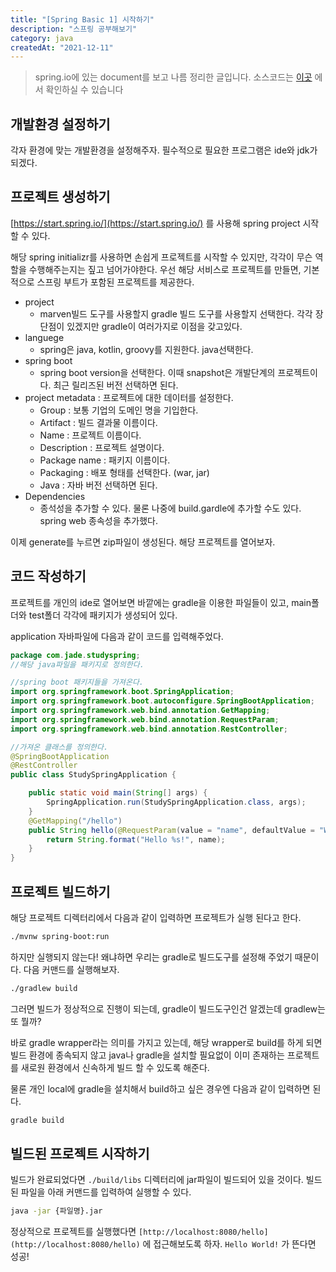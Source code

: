 ```yaml
---
title: "[Spring Basic 1] 시작하기"
description: "스프링 공부해보기"
category: java
createdAt: "2021-12-11"
---
```


> spring.io에 있는 document를 보고 나름 정리한 글입니다.
> 소스코드는 [이곳](https://github.com/morethanmin/study-spring/tree/main/%5BSpring%20Basic%201%5D%20%EC%8B%9C%EC%9E%91%ED%95%98%EA%B8%B0) 에서 확인하실 수 있습니다

## 개발환경 설정하기

각자 환경에 맞는 개발환경을 설정해주자. 필수적으로 필요한 프로그램은 ide와 jdk가 되겠다.

## 프로젝트 생성하기

[https://start.spring.io/](https://start.spring.io/) 를 사용해 spring project 시작할 수 있다.

해당 spring initializr를 사용하면 손쉽게 프로젝트를 시작할 수 있지만, 각각이 무슨 역할을 수행해주는지는 짚고 넘어가야한다. 우선 해당 서비스로 프로젝트를 만들면, 기본적으로 스프링 부트가 포함된 프로젝트를 제공한다.

- project
  - marven빌드 도구를 사용할지 gradle 빌드 도구를 사용할지 선택한다. 각각 장단점이 있겠지만 gradle이 여러가지로 이점을 갖고있다.
- languege
  - spring은 java, kotlin, groovy를 지원한다. java선택한다.
- spring boot
  - spring boot version을 선택한다. 이때 snapshot은 개발단계의 프로젝트이다. 최근 릴리즈된 버전 선택하면 된다.
- project metadata : 프로젝트에 대한 데이터를 설정한다.
  - Group : 보통 기업의 도메인 명을 기입한다.
  - Artifact : 빌드 결과물 이름이다.
  - Name : 프로젝트 이름이다.
  - Description : 프로젝트 설명이다.
  - Package name : 패키지 이름이다.
  - Packaging : 배포 형태를 선택한다. (war, jar)
  - Java : 자바 버전 선택하면 된다.
- Dependencies
  - 종석성을 추가할 수 있다. 물론 나중에 build.gardle에 추가할 수도 있다. spring web 종속성을 추가했다.

이제 generate를 누르면 zip파일이 생성된다. 해당 프로젝트를 열어보자.

## 코드 작성하기

프로젝트를 개인의 ide로 열어보면 바깥에는 gradle을 이용한 파일들이 있고, main폴더와 test폴더 각각에 패키지가 생성되어 있다.

application 자바파일에 다음과 같이 코드를 입력해주었다.

```java
package com.jade.studyspring;
//해당 java파일을 패키지로 정의한다.

//spring boot 패키지들을 가져온다.
import org.springframework.boot.SpringApplication;
import org.springframework.boot.autoconfigure.SpringBootApplication;
import org.springframework.web.bind.annotation.GetMapping;
import org.springframework.web.bind.annotation.RequestParam;
import org.springframework.web.bind.annotation.RestController;

//가져온 클래스를 정의한다.
@SpringBootApplication
@RestController
public class StudySpringApplication {

	public static void main(String[] args) {
		SpringApplication.run(StudySpringApplication.class, args);
	}
	@GetMapping("/hello")
	public String hello(@RequestParam(value = "name", defaultValue = "World") String name) {
		return String.format("Hello %s!", name);
	}
}
```

## 프로젝트 빌드하기

해당 프로젝트 디렉터리에서 다음과 같이 입력하면 프로젝트가 실행 된다고 한다.

```bash
./mvnw spring-boot:run
```

하지만 실행되지 않는다! 왜냐하면 우리는 gradle로 빌드도구를 설정해 주었기 때문이다. 다음 커맨드를 실행해보자.

```bash
./gradlew build
```

그러면 빌드가 정상적으로 진행이 되는데, gradle이 빌드도구인건 알겠는데 gradlew는 또 뭘까?

바로 gradle wrapper라는 의미를 가지고 있는데, 해당 wrapper로 build를 하게 되면 빌드 환경에 종속되지 않고 java나 gradle을 설치할 필요없이 이미 존재하는 프로젝트를 새로원 환경에서 신속하게 빌드 할 수 있도록 해준다.

물론 개인 local에 gradle을 설치해서 build하고 싶은 경우엔 다음과 같이 입력하면 된다.

```bash
gradle build
```

## 빌드된 프로젝트 시작하기

빌드가 완료되었다면 `./build/libs` 디렉터리에 jar파일이 빌드되어 있을 것이다. 빌드된 파일을 아래 커맨드를 입력하여 실행할 수 있다.

```bash
java -jar {파일명}.jar
```

정상적으로 프로젝트를 실행했다면 `[http://localhost:8080/hello](http://localhost:8080/hello)` 에 접근해보도록 하자. `Hello World!` 가 뜬다면 성공!
